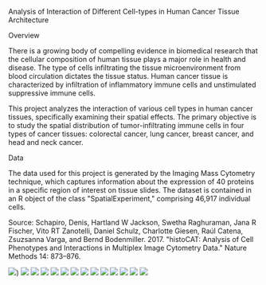 Analysis of Interaction of Different Cell-types in Human Cancer Tissue Architecture

Overview

There is a growing body of compelling evidence in biomedical research that the cellular composition of human tissue plays a major role in health and disease. The type of cells infiltrating the tissue microenvironment from blood circulation dictates the tissue status. Human cancer tissue is characterized by infiltration of inflammatory immune cells and unstimulated suppressive immune cells.

This project analyzes the interaction of various cell types in human cancer tissues, specifically examining their spatial effects. The primary objective is to study the spatial distribution of tumor-infiltrating immune cells in four types of cancer tissues: colorectal cancer, lung cancer, breast cancer, and head and neck cancer.

Data

The data used for this project is generated by the Imaging Mass Cytometry technique, which captures information about the expression of 40 proteins in a specific region of interest on tissue slides. The dataset is contained in an R object of the class "SpatialExperiment," comprising 46,917 individual cells.

Source: Schapiro, Denis, Hartland W Jackson, Swetha Raghuraman, Jana R Fischer, Vito RT Zanotelli, Daniel Schulz, Charlotte Giesen, Raúl Catena, Zsuzsanna Varga, and Bernd Bodenmiller. 2017. "histoCAT: Analysis of Cell Phenotypes and Interactions in Multiplex Image Cytometry Data." Nature Methods 14: 873–876.

![](https://github.com/RamyGadalla/R_spatial_IMC_TissueCancer/blob/main/png/rmd.png-01.png))
![](https://github.com/RamyGadalla/R_spatial_IMC_TissueCancer/blob/main/png/rmd.png-02.png)
![](https://github.com/RamyGadalla/R_spatial_IMC_TissueCancer/blob/main/png/rmd.png-03.png)
![](https://github.com/RamyGadalla/R_spatial_IMC_TissueCancer/blob/main/png/rmd.png-04.png)
![](https://github.com/RamyGadalla/R_spatial_IMC_TissueCancer/blob/main/png/rmd.png-05.png)
![](https://github.com/RamyGadalla/R_spatial_IMC_TissueCancer/blob/main/png/rmd.png-06.png)
![](https://github.com/RamyGadalla/R_spatial_IMC_TissueCancer/blob/main/png/rmd.png-07.png)
![](https://github.com/RamyGadalla/R_spatial_IMC_TissueCancer/blob/main/png/rmd.png-08.png)
![](https://github.com/RamyGadalla/R_spatial_IMC_TissueCancer/blob/main/png/rmd.png-09.png)
![](https://github.com/RamyGadalla/R_spatial_IMC_TissueCancer/blob/main/png/rmd.png-010.png)
![](https://github.com/RamyGadalla/R_spatial_IMC_TissueCancer/blob/main/png/rmd.png-011.png)
![](https://github.com/RamyGadalla/R_spatial_IMC_TissueCancer/blob/main/png/rmd.png-012.png)
![](https://github.com/RamyGadalla/R_spatial_IMC_TissueCancer/blob/main/png/rmd.png-013.png)
![](https://github.com/RamyGadalla/R_spatial_IMC_TissueCancer/blob/main/png/rmd.png-014.png)
